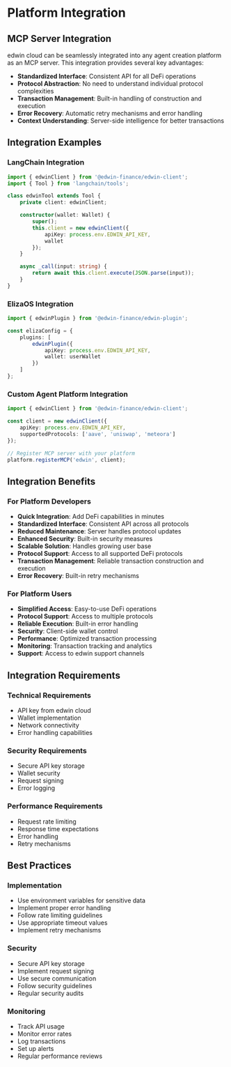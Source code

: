 # Platform Integration

## MCP Server Integration

edwin cloud can be seamlessly integrated into any agent creation platform as an MCP server. This integration provides several key advantages:

* **Standardized Interface**: Consistent API for all DeFi operations
* **Protocol Abstraction**: No need to understand individual protocol complexities
* **Transaction Management**: Built-in handling of construction and execution
* **Error Recovery**: Automatic retry mechanisms and error handling
* **Context Understanding**: Server-side intelligence for better transactions

## Integration Examples

### LangChain Integration
```typescript
import { edwinClient } from '@edwin-finance/edwin-client';
import { Tool } from 'langchain/tools';

class edwinTool extends Tool {
    private client: edwinClient;

    constructor(wallet: Wallet) {
        super();
        this.client = new edwinClient({
            apiKey: process.env.EDWIN_API_KEY,
            wallet
        });
    }

    async _call(input: string) {
        return await this.client.execute(JSON.parse(input));
    }
}
```

### ElizaOS Integration
```typescript
import { edwinPlugin } from '@edwin-finance/edwin-plugin';

const elizaConfig = {
    plugins: [
        edwinPlugin({
            apiKey: process.env.EDWIN_API_KEY,
            wallet: userWallet
        })
    ]
};
```

### Custom Agent Platform Integration
```typescript
import { edwinClient } from '@edwin-finance/edwin-client';

const client = new edwinClient({
    apiKey: process.env.EDWIN_API_KEY,
    supportedProtocols: ['aave', 'uniswap', 'meteora']
});

// Register MCP server with your platform
platform.registerMCP('edwin', client);
```

## Integration Benefits

### For Platform Developers
* **Quick Integration**: Add DeFi capabilities in minutes
* **Standardized Interface**: Consistent API across all protocols
* **Reduced Maintenance**: Server handles protocol updates
* **Enhanced Security**: Built-in security measures
* **Scalable Solution**: Handles growing user base
* **Protocol Support**: Access to all supported DeFi protocols
* **Transaction Management**: Reliable transaction construction and execution
* **Error Recovery**: Built-in retry mechanisms

### For Platform Users
* **Simplified Access**: Easy-to-use DeFi operations
* **Protocol Support**: Access to multiple protocols
* **Reliable Execution**: Built-in error handling
* **Security**: Client-side wallet control
* **Performance**: Optimized transaction processing
* **Monitoring**: Transaction tracking and analytics
* **Support**: Access to edwin support channels

## Integration Requirements

### Technical Requirements
* API key from edwin cloud
* Wallet implementation
* Network connectivity
* Error handling capabilities

### Security Requirements
* Secure API key storage
* Wallet security
* Request signing
* Error logging

### Performance Requirements
* Request rate limiting
* Response time expectations
* Error handling
* Retry mechanisms

## Best Practices

### Implementation
* Use environment variables for sensitive data
* Implement proper error handling
* Follow rate limiting guidelines
* Use appropriate timeout values
* Implement retry mechanisms

### Security
* Secure API key storage
* Implement request signing
* Use secure communication
* Follow security guidelines
* Regular security audits

### Monitoring
* Track API usage
* Monitor error rates
* Log transactions
* Set up alerts
* Regular performance reviews
